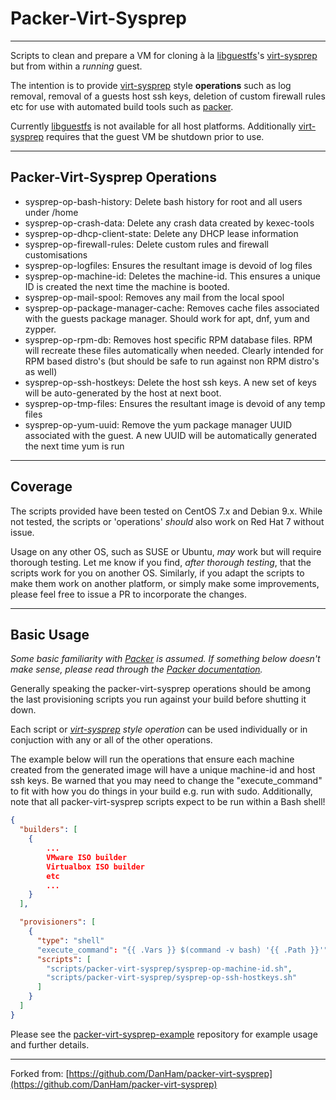 # Packer-Virt-Sysprep

---

Scripts to clean and prepare a VM for cloning à la
[libguestfs](http://libguestfs.org)'s
[virt-sysprep](http://libguestfs.org/virt-sysprep.1.html) but from
within a *running* guest.

The intention is to provide
[virt-sysprep](http://libguestfs.org/virt-sysprep.1.html) style
**operations** such as log removal, removal of a guests host ssh keys,
deletion of custom firewall rules etc for use with automated build tools
such as [packer](http://www.packer.io).

Currently [libguestfs](http://libguestfs.org) is not available for all
host platforms. Additionally
[virt-sysprep](http://libguestfs.org/virt-sysprep.1.html) requires that
the guest VM be shutdown prior to use.

---

## Packer-Virt-Sysprep Operations

- sysprep-op-bash-history: Delete bash history for root and all users under
  /home
- sysprep-op-crash-data: Delete any crash data created by kexec-tools
- sysprep-op-dhcp-client-state: Delete any DHCP lease information
- sysprep-op-firewall-rules: Delete custom rules and firewall customisations
- sysprep-op-logfiles: Ensures the resultant image is devoid of log files
- sysprep-op-machine-id: Deletes the machine-id. This ensures a unique ID is
  created the next time the machine is booted.
- sysprep-op-mail-spool: Removes any mail from the local spool
- sysprep-op-package-manager-cache: Removes cache files associated with the
  guests package manager. Should work for apt, dnf, yum and zypper.
- sysprep-op-rpm-db: Removes host specific RPM database files. RPM will
  recreate these files automatically when needed. Clearly intended for RPM
  based distro's (but should be safe to run against non RPM distro's as
  well)
- sysprep-op-ssh-hostkeys: Delete the host ssh keys. A new set of keys
  will be auto-generated by the host at next boot.
- sysprep-op-tmp-files: Ensures the resultant image is devoid of any temp
  files
- sysprep-op-yum-uuid: Remove the yum package manager UUID associated with
  the guest. A new UUID will be automatically generated the next time yum
  is run

---

## Coverage

The scripts provided have been tested on CentOS 7.x and Debian
9.x. While not tested, the scripts or 'operations' *should* also work on
Red Hat 7 without issue.

Usage on any other OS, such as SUSE or Ubuntu, *may* work but will require
thorough testing. Let me know if you find, *after thorough testing*, that
the scripts work for you on another OS. Similarly, if you adapt the
scripts to make them work on another platform, or simply make some
improvements, please feel free to issue a PR to incorporate the changes.

---

## Basic Usage

*Some basic familiarity with [Packer](http://www.packer.io) is assumed. If
something below doesn't make sense, please read through the
[Packer documentation](https://www.packer.io/docs/).*

Generally speaking the packer-virt-sysprep operations should be among the
last provisioning scripts you run against your build before shutting it
down.

Each script or *[virt-sysprep](http://libguestfs.org/virt-sysprep.1.html)
style operation* can be used individually or in conjuction with any or all
of the other operations.

The example below will run the operations that ensure each machine created
from the generated image will have a unique machine-id and host ssh keys.
Be warned that you may need to change the "execute_command" to fit with
how you do things in your build e.g. run with sudo. Additionally, note
that all packer-virt-sysprep scripts expect to be run within a Bash shell!

```json
{
  "builders": [
    {
        ...
        VMware ISO builder
        Virtualbox ISO builder
        etc
        ...
    }
  ],

  "provisioners": [
    {
      "type": "shell"
      "execute_command": "{{ .Vars }} $(command -v bash) '{{ .Path }}'",
      "scripts": [
        "scripts/packer-virt-sysprep/sysprep-op-machine-id.sh",
        "scripts/packer-virt-sysprep/sysprep-op-ssh-hostkeys.sh"
      ]
    }
  ]
}
```

Please see the
[packer-virt-sysprep-example](https://github.com/DanHam/packer-virt-sysprep-example)
repository for example usage and further details.

---

Forked from: [https://github.com/DanHam/packer-virt-sysprep](https://github.com/DanHam/packer-virt-sysprep)
